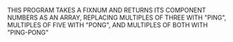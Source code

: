 THIS PROGRAM TAKES A FIXNUM AND RETURNS ITS COMPONENT NUMBERS AS AN ARRAY,
REPLACING MULTIPLES OF THREE WITH "PING", MULTIPLES OF FIVE WITH "PONG",
AND MULTIPLES OF BOTH WITH "PING-PONG"

